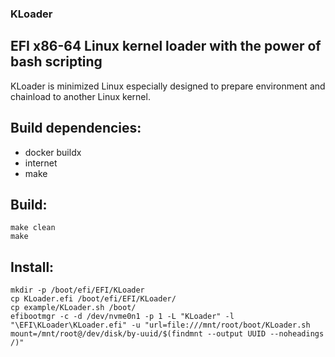 ### KLoader

## EFI x86-64 Linux kernel loader with the power of bash scripting

KLoader is minimized Linux especially designed to prepare environment and chainload to another Linux kernel.

## Build dependencies:

- docker buildx
- internet
- make

## Build:

```
make clean
make
```

## Install:

```
mkdir -p /boot/efi/EFI/KLoader
cp KLoader.efi /boot/efi/EFI/KLoader/
cp example/KLoader.sh /boot/
efibootmgr -c -d /dev/nvme0n1 -p 1 -L "KLoader" -l "\EFI\KLoader\KLoader.efi" -u "url=file:///mnt/root/boot/KLoader.sh mount=/mnt/root@/dev/disk/by-uuid/$(findmnt --output UUID --noheadings /)"
```
